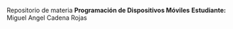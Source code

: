 Repositorio de materia **Programación de Dispositivos Móviles** 
**Estudiante:** Miguel Angel Cadena Rojas

